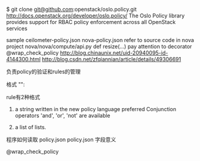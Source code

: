$ git clone git@github.com:openstack/oslo.policy.git
http://docs.openstack.org/developer/oslo.policy/
The Oslo Policy library provides support for RBAC policy enforcement across all OpenStack services

sample
ceilometer-policy.json
nova-policy.json
    refer to source code in nova project
    nova/nova/compute/api.py
        def resize(...)
    pay attention to decorator
        @wrap_check_policy
http://blog.chinaunix.net/uid-20940095-id-4144300.html
http://blog.csdn.net/zfqiannian/article/details/49306691


负责policy的验证和rules的管理

格式
"<target>": <rule>

rule有2种格式
1. a string written in the new policy language
    preferred
    Conjunction operators 'and', 'or', 'not' are available
    
2. a list of lists.


程序如何读取 policy.json
policy.json 字段意义

@wrap_check_policy